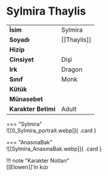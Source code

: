 # Sylmira Thaylis  
  
<div class="grid" markdown>  
  
|  |  |  
|---|---|  
| **İsim** | Sylmira |  
| **Soyadı** | [[Thaylis]] |  
| **Hizip** |  |  
| **Cinsiyet** | Dişi |  
| **Irk** | Dragon |  
| **Sınıf** | Monk |  
| **Kütük** |  |  
| **Münasebet** |  |  
| **Karakter Betimi** | Adult |  
  
  
=== "Sylmira"  
	![[0_Sylmira_portrait.webp]]{ .card }  
  
=== "AnasınaBak"  
	![[Sylmira_AnasınaBak.webp]]{ .card }  
  
</div>  
  
!!! note "Karakter Notları"  
	[[Elowen]]'in kızı   